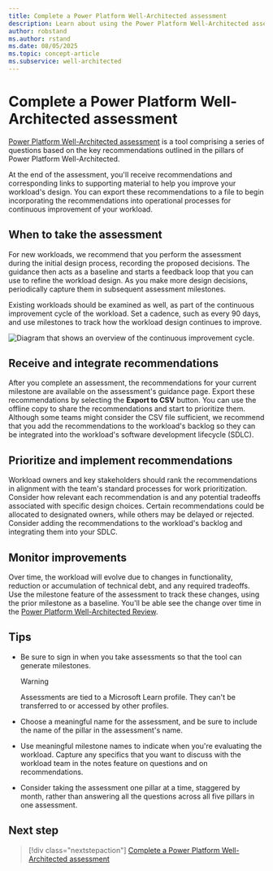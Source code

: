 ```yaml
---
title: Complete a Power Platform Well-Architected assessment
description: Learn about using the Power Platform Well-Architected assessments to help you implement the Pillar recommendations in your Power Platform workload. 
author: robstand
ms.author: rstand
ms.date: 08/05/2025
ms.topic: concept-article
ms.subservice: well-architected
---
```


# Complete a Power Platform Well-Architected assessment

[Power Platform Well-Architected assessment](https://aka.ms/powa/assessment) is a tool comprising a series of questions based on the key recommendations outlined in the pillars of Power Platform Well-Architected.

At the end of the assessment, you'll receive recommendations and corresponding links to supporting material to help you improve your workload's design. You can export these recommendations to a file to begin incorporating the recommendations into operational processes for continuous improvement of your workload.

## When to take the assessment

For new workloads, we recommend that you perform the assessment during the initial design process, recording the proposed decisions. The guidance then acts as a baseline and starts a feedback loop that you can use to refine the workload design. As you make more design decisions, periodically capture them in subsequent assessment milestones.

Existing workloads should be examined as well, as part of the continuous improvement cycle of the workload. Set a cadence, such as every 90 days, and use milestones to track how the workload design continues to improve.

![Diagram that shows an overview of the continuous improvement cycle.](./_images/guidance-overview.png)

## Receive and integrate recommendations

After you complete an assessment, the recommendations for your current milestone are available on the assessment's guidance page. Export these recommendations by selecting the **Export to CSV** button. You can use the offline copy to share the recommendations and start to prioritize them. Although some teams might consider the CSV file sufficient, we recommend that you add the recommendations to the workload's backlog so they can be integrated into the workload's software development lifecycle (SDLC).

## Prioritize and implement recommendations

Workload owners and key stakeholders should rank the recommendations in alignment with the team's standard processes for work prioritization. Consider how relevant each recommendation is and any potential tradeoffs associated with specific design choices. Certain recommendations could be allocated to designated owners, while others may be delayed or rejected. Consider adding the recommendations to the workload's backlog and integrating them into your SDLC.

## Monitor improvements

Over time, the workload will evolve due to changes in functionality, reduction or accumulation of technical debt, and any required tradeoffs. Use the milestone feature of the assessment to track these changes, using the prior milestone as a baseline. You'll be able see the change over time in the [Power Platform Well-Architected Review](https://aka.ms/powa/assessment).

## Tips

- Be sure to sign in when you take assessments so that the tool can generate milestones.

  > [!WARNING]
  > Assessments are tied to a Microsoft Learn profile. They can't be transferred to or accessed by other profiles.

- Choose a meaningful name for the assessment, and be sure to include the name of the pillar in the assessment's name.
- Use meaningful milestone names to indicate when you're evaluating the workload.
  Capture any specifics that you want to discuss with the workload team in the notes feature on questions and on recommendations.
- Consider taking the assessment one pillar at a time, staggered by month, rather than answering all the questions across all five pillars in one assessment. 

## Next step

> [!div class="nextstepaction"]
> [Complete a Power Platform Well-Architected assessment](https://aka.ms/powa/assessment)
